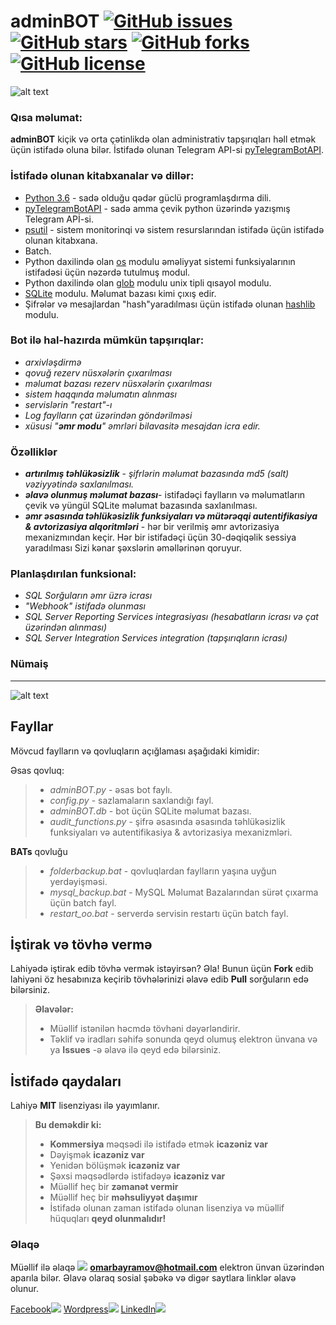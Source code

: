 # adminBOT [![GitHub issues](https://img.shields.io/github/issues/limpapud/aze_bots.svg)](https://github.com/limpapud/aze_bots/issues) [![GitHub stars](https://img.shields.io/github/stars/limpapud/aze_bots.svg)](https://github.com/limpapud/aze_bots/stargazers) [![GitHub forks](https://img.shields.io/github/forks/limpapud/aze_bots.svg)](https://github.com/limpapud/aze_bots/network) [![GitHub license](https://img.shields.io/github/license/limpapud/aze_bots.svg)](https://github.com/limpapud/aze_bots/blob/master/LICENSE)
![alt text](https://github.com/limpapud/aze_bots/blob/master/adminBOT/assets/logo.png)

### Qısa məlumat:

**adminBOT** kiçik və orta çətinlikdə olan administrativ tapşırıqları həll etmək üçün istifadə oluna bilər. İstifadə olunan Telegram API-si [pyTelegramBotAPI]( https://github.com/eternnoir/pyTelegramBotAPI).

### İstifadə olunan kitabxanalar və dillər:

- [Python 3.6]( https://www.python.org/downloads/release/python-360/) - sadə olduğu qədər güclü programlaşdırma dili.
- [pyTelegramBotAPI]( https://github.com/eternnoir/pyTelegramBotAPI) - sadə amma çevik python üzərində yazışmış Telegram APİ-si.
- [psutil]( https://github.com/giampaolo/psutil) - sistem monitorinqi və sistem resurslarından istifadə üçün istifadə olunan kitabxana.
- Batch.
- Python daxilində olan [os]( https://docs.python.org/2/library/os.html) modulu əməliyyat sistemi funksiyalarının istifadəsi üçün nəzərdə tutulmuş modul.
- Python daxilində olan [glob]( https://docs.python.org/3/library/glob.html) modulu unix tipli qısayol modulu.
- [SQLite]( https://www.sqlite.org/) modulu. Məlumat bazası kimi çıxış edir.
- Şifrələr və mesajlardan "hash"yaradılması üçün istifadə olunan [hashlib]( https://docs.python.org/2/library/hashlib.html) modulu.


### Bot ilə hal-hazırda mümkün tapşırıqlar:

- *arxivləşdirmə*
- *qovuğ rezerv nüsxələrin çıxarılması*
- *məlumat bazası rezerv nüsxələrin çıxarılması*
- *sistem haqqında məlumatın alınması*
- *servislərin "restart"-ı*
- *Log faylların çat üzərindən göndərilməsi*
-  *xüsusi "***əmr modu***" əmrləri bilavasitə mesajdan icra edir.*

### Özəlliklər

- ***artırılmış təhlükəsizlik*** - *şifrlərin məlumat bazasında md5 (salt) vəziyyətində saxlanılması.*
- ***əlavə olunmuş məlumat bazası***- istifadəçi faylların və məlumatların çevik və yüngül SQLite məlumat bazasında saxlanılması.
- ***əmr əsasında təhlükəsizlik funksiyaları və mütərəqqi autentifikasiya & avtorizasiya alqoritmləri*** - hər bir verilmiş əmr avtorizasiya mexanizmından keçir. Hər bir istifadəçi üçün 30-dəqiqəlik sessiya yaradılması Sizi kənar şəxslərin əməllərinən qoruyur.


### Planlaşdırılan funksional:

- *SQL Sorğuların əmr üzrə icrası*
- *"Webhook" istifadə olunması*
- *SQL Server Reporting Services integrasiyası (hesabatların icrası və çat üzərindən alınması)*
- *SQL Server Integration Services integration (tapşırıqların icrası)*


### Nümaiş
----------

![alt text](https://github.com/limpapud/aze_bots/blob/master/adminBOT/assets/demo.png)

Fayllar
-------------------
Mövcud faylların və qovluqların açığlaması aşağıdaki kimidir:

Əsas qovluq:

> - *adminBOT.py* - əsas bot faylı.
> - *config.py* - sazlamaların saxlandığı fayl.
> - *adminBOT.db* - bot üçün SQLite məlumat bazası.
> - *audit_functions.py* -  şifrə əsasında əsasında təhlükəsizlik funksiyaları və autentifikasiya & avtorizasiya mexanizmləri.

**BATs** qovluğu
> - *folderbackup.bat* - qovluqlardan faylların yaşına uyğun yerdəyişməsi.
> - *mysql_backup.bat* - MySQL Məlumat Bazalarından sürət çıxarma üçün batch fayl.
> - *restart_oo.bat* - serverdə servisin restartı üçün batch fayl.

İştirak və tövhə vermə
----------------------
Lahiyədə iştirak edib tövhə vermək istəyirsən? Əla! Bunun üçün **Fork** edib lahiyəni öz hesabınıza keçirib tövhələrinizi əlavə edib **Pull** sorğuların edə bilərsiniz.

> **Əlavələr:**
> - Müəllif  istənilən həcmdə tövhəni dəyərləndirir.
> - Təklif və iradları səhifə sonunda qeyd olumuş elektron ünvana və ya **Issues** -ə əlavə ilə qeyd edə bilərsiniz.


İstifadə qaydaları
-------------
Lahiyə **MIT** lisenziyası ilə yayımlanır.
> **Bu deməkdir ki:**
> - **Kommersiya** məqsədi ilə istifadə etmək **icazəniz var**
> - Dəyişmək **icazəniz var**
> - Yenidən bölüşmək **icazəniz var**
> - Şəxsi məqsədlərdə istifadəyə **icazəniz var**
> - Müəllif heç bir **zəmanət vermir**
> - Müəllif heç bir **məhsuliyyət daşımır**
> - İstifadə olunan zaman istifadə olunan lisenziya və müəllif hüquqları **qeyd olunmalıdır!**


### Əlaqə

Müəllif ilə əlaqə [![](https://www.shareicon.net/data/16x16/2015/11/02/665918_email_512x512.png)](mailto:omarbayramov@hotmail.com) **omarbayramov@hotmail.com** elektron ünvan üzərindən aparıla bilər.
Əlavə olaraq sosial şəbəkə və digər saytlara linklər əlavə olunur.

[Facebook![](https://www.shareicon.net/data/32x32/2016/06/20/606800_facebook_48x48.png)](https://www.facebook.com/Omar.X.Bayramov)
[Wordpress![](https://www.shareicon.net/data/32x32/2016/07/14/606997_wordpress_64x64.png)](https://omarbayramov.wordpress.com/) [LinkedIn![](https://www.shareicon.net/data/32x32/2016/06/20/606446_linkedin_48x48.png)](https://www.linkedin.com/in/omarbayramov/)
